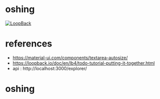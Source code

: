 # oshing

[![LoopBack](<https://github.com/strongloop/loopback-next/raw/master/docs/site/imgs/branding/Powered-by-LoopBack-Badge-(blue)-@2x.png>)](http://loopback.io/)

# references

- https://material-ui.com/components/textarea-autosize/
- https://loopback.io/doc/en/lb4/todo-tutorial-putting-it-together.html
- api : http://localhost:3000/explorer/
# oshing
